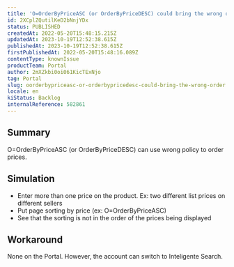 ```yaml
---
title: 'O=OrderByPriceASC (or OrderByPriceDESC) could bring the wrong order'
id: 2XCplZQutilKeD2bNnjYDx
status: PUBLISHED
createdAt: 2022-05-20T15:48:15.215Z
updatedAt: 2023-10-19T12:52:38.615Z
publishedAt: 2023-10-19T12:52:38.615Z
firstPublishedAt: 2022-05-20T15:48:16.089Z
contentType: knownIssue
productTeam: Portal
author: 2mXZkbi0oi061KicTExNjo
tag: Portal
slug: oorderbypriceasc-or-orderbypricedesc-could-bring-the-wrong-order
locale: en
kiStatus: Backlog
internalReference: 582861
---
```


## Summary


O=OrderByPriceASC (or OrderByPriceDESC) can use wrong policy to order prices.


##

## Simulation



- Enter more than one price on the product. Ex: two different list prices on different sellers
- Put page sorting by price (ex: O=OrderByPriceASC)
- See that the sorting is not in the order of the prices being displayed


##

## Workaround


None on the Portal. However, the account can switch to Inteligente Search.





